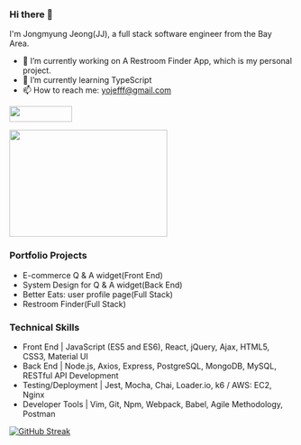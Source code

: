 ### Hi there 👋 
I'm Jongmyung Jeong(JJ), 
a full stack software engineer from the Bay Area. 

<!--
**pqqrpr/pqqrpr** is a ✨ _special_ ✨ repository because its `README.md` (this file) appears on your GitHub profile.

Here are some ideas to get you started:

- 🔭 I’m currently working on ...
- 🌱 I’m currently learning ...
- 👯 I’m looking to collaborate on ...
- 🤔 I’m looking for help with ...
- 💬 Ask me about ...
- 📫 How to reach me: ...
- 😄 Pronouns: ...
- ⚡ Fun fact: ...
-->

- 🔭 I’m currently working on A Restroom Finder App, which is my personal project. 
- 🌱 I’m currently learning TypeScript
- 📫 How to reach me: yojefff@gmail.com

<a href="https://www.linkedin.com/in/jongmyung-jeong/" target="_blank"><img src="https://img.shields.io/badge/linkedin-%230077B5.svg?style=for-the-badge&logo=linkedin&logoColor=white" width=111 height=28></a>

<img src="https://media1.giphy.com/media/SWoSkN6DxTszqIKEqv/giphy.gif?cid=790b7611892dbecaf5e34a7befbd47f6162bc92f49295056&rid=giphy.gif&ct=g" width=280 height=190>

### Portfolio Projects
- E-commerce Q & A widget(Front End)
- System Design for Q & A widget(Back End)
- Better Eats: user profile page(Full Stack)
- Restroom Finder(Full Stack)

### Technical Skills
- Front End | JavaScript (ES5 and ES6), React, jQuery, Ajax, HTML5, CSS3, Material UI
- Back End | Node.js, Axios, Express, PostgreSQL, MongoDB, MySQL, RESTful API Development
- Testing/Deployment | Jest, Mocha, Chai, Loader.io, k6 / AWS: EC2, Nginx
- Developer Tools | Vim, Git, Npm, Webpack, Babel, Agile Methodology, Postman

[![GitHub Streak](https://github-readme-streak-stats.herokuapp.com/?user=DenverCoder1&theme=dark)](https://git.io/streak-stats)
